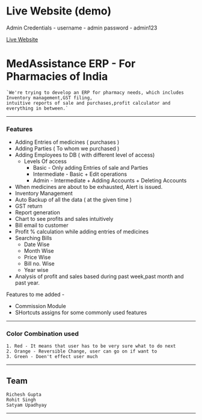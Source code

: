 # Live Website (demo)
Admin Credentials - 
username - admin
password - admin123

[Live Website](http://med.securebit.tech:8000)

# MedAssistance ERP - For Pharmacies of India
    `We're trying to develop an ERP for pharmacy needs, which includes Inventory management,GST filing,
    intuitive reports of sale and purchases,profit calculator and everything in between.`
----
### Features
- Adding Entries of medicines ( purchases )
- Adding Parties ( To whom we purchased )
- Adding Employees to DB ( with different level of access)
    - Levels Of access
        * Basic  - Only adding Entries of sale and Parties
        * Intermediate  - Basic + Edit operations 
        * Admin  - Intermediate + Adding Accounts + Deleting Accounts
- When medicines are about to be exhausted, Alert is issued.
- Inventory Management
- Auto Backup of all the data ( at the given time )
- GST return
- Report generation
- Chart to see profits and sales intuitively
- Bill email to customer
- Profit % calculation while adding entries of medicines
- Searching Bills
    * Date Wise
    * Month Wise
    * Price Wise
    * Bill no. Wise
    * Year wise
- Analysis of profit and sales based during past week,past month and past year.


Features to me added - 
- Commission Module
- SHortcuts assigns for some commonly used features

----
### Color Combination used 

    1. Red - It means that user has to be very sure what to do next
    2. Orange - Reversible Change, user can go on if want to
    3. Green - Doen't effect user much 
----

## Team
    Richesh Gupta
    Rohit Singh
    Satyam Upadhyay

----
